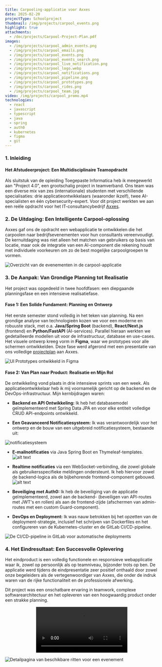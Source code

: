 ```yaml
---
title: Carpooling-applicatie voor Axxes
date: 2025-02-20
projectType: Schoolproject
thumbnail: /img/projects/carpool_events.png
highlight: true
attachments:
  - /doc/projects/Carpool-Project-Plan.pdf
images:
  - /img/projects/carpool_admin_events.png
  - /img/projects/carpool_emails.png
  - /img/projects/carpool_events.png
  - /img/projects/carpool_events_search.png
  - /img/projects/carpool_live_notification.png
  - /img/projects/carpool_logo.webp
  - /img/projects/carpool_notifications.png
  - /img/projects/carpool_pipeline.png
  - /img/projects/carpool_prototypes.png
  - /img/projects/carpool_rides.png
  - /img/projects/carpool_team.jpg
video: /img/projects/carpool_promo.mp4
technologies:
  - react
  - javascript
  - typescript
  - java
  - spring
  - auth0
  - kubernetes
  - figma
  - git
---
```


### 1. Inleiding

#### Het Afstudeerproject: Een Multidisciplinaire Teamopdracht

Als sluitstuk van de opleiding Toegepaste Informatica heb ik meegewerkt aan "Project 4.0", een grootschalig project in teamverband. Ons team was een diverse mix van zes (internationale) studenten met verschillende specialisaties: drie applicatieontwikkelaars (waaronder ikzelf), twee AI-specialisten en één cybersecurity-expert. Voor dit project werkten we aan een reële opdracht voor het IT-consultancybedrijf [Axxes](https://axxes.com/).

### 2. De Uitdaging: Een Intelligente Carpool-oplossing

Axxes gaf ons de opdracht een webapplicatie te ontwikkelen die het carpoolen naar bedrijfsevenementen voor hun consultants vereenvoudigt. De kernuitdaging was niet alleen het matchen van gebruikers op basis van locatie, maar ook de integratie van een AI-component die rekening houdt met individuele voorkeuren om zo de best mogelijke carpoolgroepen te vormen.

![Overzicht van de evenementen in de carpool-applicatie](/img/projects/carpool_events.png)

### 3. De Aanpak: Van Grondige Planning tot Realisatie

Het project was opgedeeld in twee hoofdfasen: een diepgaande planningsfase en een intensieve realisatiefase.

#### Fase 1: Een Solide Fundament: Planning en Ontwerp

Het eerste semester stond volledig in het teken van planning. Na een grondige analyse van technologieën kozen we voor een moderne en robuuste stack, met o.a. **Java/Spring Boot** (backend), **React/Next.js** (frontend) en **Python/FastAPI** (AI-services). Parallel hieraan werkten we gedetailleerde modellen uit voor de infrastructuur, database en use-cases. Het visuele ontwerp kreeg vorm in **Figma**, waar we prototypes voor alle schermen ontwikkelden. Deze fase werd afgerond met een presentatie van ons volledige [projectplan](/doc/projects/Carpool-Project-Plan.pdf) aan Axxes.

![UI Prototypes ontwikkeld in Figma](/img/projects/carpool_prototypes.png)

#### Fase 2: Van Plan naar Product: Realisatie en Mijn Rol

De ontwikkeling vond plaats in drie intensieve sprints van een week. Als applicatieontwikkelaar heb ik mij voornamelijk gericht op de backend en de DevOps-infrastructuur. Mijn kernbijdragen waren:

- **Backend en API Ontwikkeling:** Ik heb het databasemodel geïmplementeerd met Spring Data JPA en voor elke entiteit volledige CRUD API-endpoints ontwikkeld.

- **Een Geavanceerd Notificatiesysteem:** Ik was verantwoordelijk voor het ontwerp en de bouw van een uitgebreid notificatiesysteem, bestaande uit:

![notificatiesysteem](/img/projects/carpool_notifications.png)

- **E-mailnotificaties** via Java Spring Boot en Thymeleaf-templates.
  ![alt text](/img/projects/carpool_emails.png)
- **Realtime notificaties** via een WebSocket-verbinding, die zowel globale als gebruikersspecifieke meldingen ondersteunt. Ik heb hiervoor zowel de backend-logica als de bijbehorende frontend-component gebouwd.
  ![alt text](/img/projects/carpool_live_notification.png)

- **Beveiliging met Auth0:** Ik heb de beveiliging van de applicatie geïmplementeerd, zowel aan de backend- (beveiligen van API-routes met JWT's en rollen) als aan de frontend-zijde (afschermen van admin-routes met een custom Guard-component).

- **DevOps en Deployment:** Ik was nauw betrokken bij het opzetten van de deployment-strategie, inclusief het schrijven van Dockerfiles en het configureren van de Kubernetes-cluster en de GitLab CI/CD-pipeline.

![De CI/CD-pipeline in GitLab voor automatische deployments](/img/projects/carpool_pipeline.png)

### 4. Het Eindresultaat: Een Succesvolle Oplevering

Het eindproduct is een volledig functionele en responsieve webapplicatie waar ik, zowel op persoonlijk als op teamniveau, bijzonder trots op ben. De applicatie werd tijdens de eindpresentatie zeer positief onthaald door zowel onze begeleiders als de vertegenwoordiger van Axxes, die onder de indruk waren van de rijke functionaliteit en de professionele afwerking.

Dit project was een onschatbare ervaring in teamwork, complexe softwarearchitectuur en het opleveren van een hoogwaardig product onder een strakke planning.

<video style="max-width: 100%; max-height: 600px; display: block; margin: auto;" src="/img/projects/carpool_promo.mp4" controls loop aria-label="Promotievideo applicatie"></video>

![Detailpagina van beschikbare ritten voor een evenement](/img/projects/carpool_rides.png)
